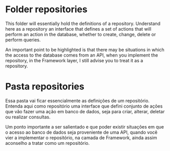 # Folder repositories

This folder will essentially hold the definitions of a repository. Understand here as a repository an interface that defines a set of actions that will perform an action in the database, whether to create, change, delete or perform queries.

An important point to be highlighted is that there may be situations in which the access to the database comes from an API, when you implement the repository, in the Framework layer, I still advise you to treat it as a repository.

# Pasta repositories

Essa pasta vai ficar essencialmente as definições de um repositório. Entenda aqui como repositório uma interface que defini conjunto de ações que vão fazer uma ação em banco de dados, seja para criar, alterar, deletar ou realizar consultas.

Um ponto importante a ser salientado e que poder existir situações em que o acesso ao banco de dados seja proveniente de uma API, quando você vier a implementar o repositório, na camada de Framework, ainda assim aconselho a tratar como um repositório.
